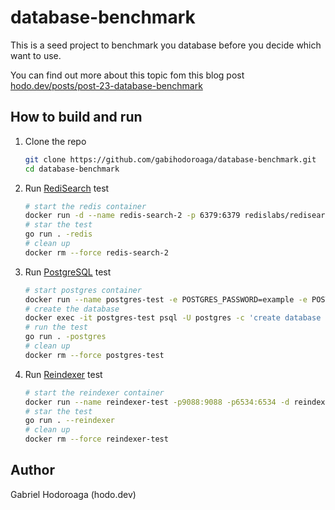 # database-benchmark

This is a seed project to benchmark you database before you decide which want to use.

You can find out more about this topic fom this blog post [hodo.dev/posts/post-23-database-benchmark](https://hodo.dev/posts/post-23-database-benchmark/)

## How to build and run

1.  Clone the repo 

    ```bash
    git clone https://github.com/gabihodoroaga/database-benchmark.git
    cd database-benchmark
    ```

1.  Run [RediSearch](https://oss.redislabs.com/redisearch/) test

    ```bash
    # start the redis container
    docker run -d --name redis-search-2 -p 6379:6379 redislabs/redisearch:2.0.0
    # star the test
    go run . -redis
    # clean up
    docker rm --force redis-search-2
    ```

1.  Run [PostgreSQL](https://www.postgresql.org) test

    ```bash
    # start postgres container
    docker run --name postgres-test -e POSTGRES_PASSWORD=example -e POSTGRES_USER=postgres -d -p 5432:5432 postgres
    # create the database
    docker exec -it postgres-test psql -U postgres -c 'create database test;'
    # run the test
    go run . -postgres
    # clean up
    docker rm --force postgres-test
    ```

1.  Run [Reindexer](https://github.com/Restream/reindexer) test 

    ```bash
    # start the reindexer container
    docker run --name reindexer-test -p9088:9088 -p6534:6534 -d reindexer/reindexer
    # star the test
    go run . --reindexer
    # clean up
    docker rm --force reindexer-test
    ```

## Author 

Gabriel Hodoroaga (hodo.dev)
